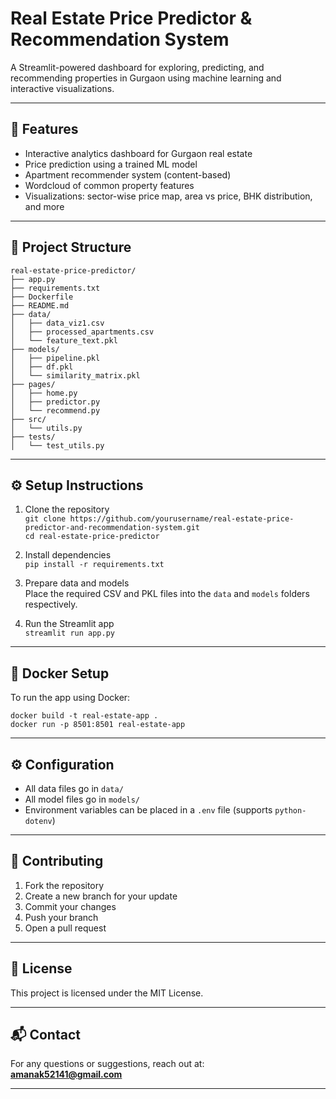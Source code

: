# Real Estate Price Predictor & Recommendation System

A Streamlit-powered dashboard for exploring, predicting, and recommending properties in Gurgaon using machine learning and interactive visualizations.

---

## 🌟 Features

- Interactive analytics dashboard for Gurgaon real estate  
- Price prediction using a trained ML model  
- Apartment recommender system (content-based)  
- Wordcloud of common property features  
- Visualizations: sector-wise price map, area vs price, BHK distribution, and more  

---

## 🧩 Project Structure

```
real-estate-price-predictor/
├── app.py
├── requirements.txt
├── Dockerfile
├── README.md
├── data/
│   ├── data_viz1.csv
│   ├── processed_apartments.csv
│   └── feature_text.pkl
├── models/
│   ├── pipeline.pkl
│   ├── df.pkl
│   └── similarity_matrix.pkl
├── pages/
│   ├── home.py
│   ├── predictor.py
│   └── recommend.py
├── src/
│   └── utils.py
├── tests/
│   └── test_utils.py
```

---

## ⚙️ Setup Instructions

1. Clone the repository  
   `git clone https://github.com/yourusername/real-estate-price-predictor-and-recommendation-system.git`  
   `cd real-estate-price-predictor`

2. Install dependencies  
   `pip install -r requirements.txt`

3. Prepare data and models  
   Place the required CSV and PKL files into the `data` and `models` folders respectively.

4. Run the Streamlit app  
   `streamlit run app.py`

---

## 🐳 Docker Setup

To run the app using Docker:

`docker build -t real-estate-app .`  
`docker run -p 8501:8501 real-estate-app`

---

## ⚙️ Configuration

- All data files go in `data/`  
- All model files go in `models/`  
- Environment variables can be placed in a `.env` file (supports `python-dotenv`)  

---

## 🤝 Contributing

1. Fork the repository  
2. Create a new branch for your update  
3. Commit your changes  
4. Push your branch  
5. Open a pull request  

---

## 📄 License

This project is licensed under the MIT License.

---

## 📬 Contact

For any questions or suggestions, reach out at:  
**amanak52141@gmail.com**

---
